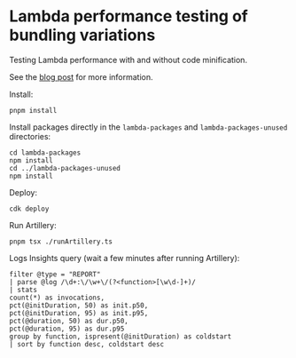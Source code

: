 # Lambda performance testing of bundling variations

Testing Lambda performance with and without code minification.

See the [blog post](https://betterdev.blog/lambda-code-minification/) for more information.

Install:

```shell
pnpm install
```

Install packages directly in the `lambda-packages` and `lambda-packages-unused` directories:

```shell
cd lambda-packages
npm install
cd ../lambda-packages-unused
npm install
```

Deploy:

```shell
cdk deploy
```

Run Artillery:

```shell
pnpm tsx ./runArtillery.ts
```

Logs Insights query (wait a few minutes after running Artillery):

```
filter @type = "REPORT"
| parse @log /\d+:\/\w+\/(?<function>[\w\d-]+)/
| stats
count(*) as invocations,
pct(@initDuration, 50) as init.p50,
pct(@initDuration, 95) as init.p95,
pct(@duration, 50) as dur.p50,
pct(@duration, 95) as dur.p95
group by function, ispresent(@initDuration) as coldstart
| sort by function desc, coldstart desc
```
